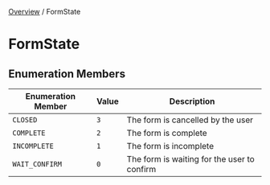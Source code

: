 [Overview](../index.md) / FormState

# FormState

## Enumeration Members

| Enumeration Member | Value | Description |
| ------ | ------ | ------ |
| `CLOSED` | `3` | The form is cancelled by the user |
| `COMPLETE` | `2` | The form is complete |
| `INCOMPLETE` | `1` | The form is incomplete |
| `WAIT_CONFIRM` | `0` | The form is waiting for the user to confirm |
